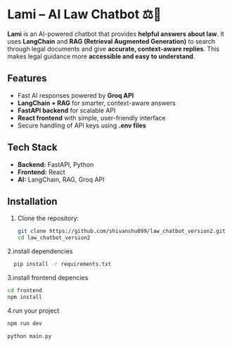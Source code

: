 # Lami – AI Law Chatbot ⚖️🤖

**Lami** is an AI-powered chatbot that provides **helpful answers about law**. It uses **LangChain** and **RAG (Retrieval Augmented Generation)** to search through legal documents and give **accurate, context-aware replies**. This makes legal guidance more **accessible and easy to understand**.

## Features
- Fast AI responses powered by **Groq API**
- **LangChain + RAG** for smarter, context-aware answers
- **FastAPI backend** for scalable API
- **React frontend** with simple, user-friendly interface
- Secure handling of API keys using **.env files**

## Tech Stack
- **Backend:** FastAPI, Python  
- **Frontend:** React  
- **AI:** LangChain, RAG, Groq API  

## Installation

1. Clone the repository:
   ```bash
   git clone https://github.com/shivanshu099/law_chatbot_version2.git
   cd law_chatbot_version2

2.install dependencies 

  ```bash
    pip install -r requirements.txt
```
3.install frontend depencies 

```bash
cd frontend
npm install
```

4.run your project

```bash
npm run dev

python main.py

```
